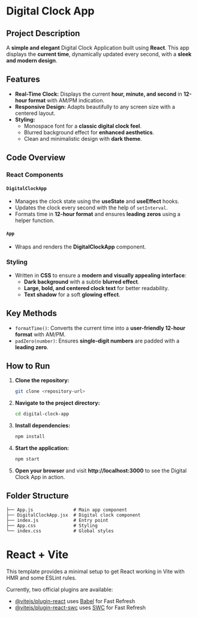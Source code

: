 # Digital Clock App

## Project Description

A **simple and elegant** Digital Clock Application built using **React**. This app displays the **current time**, dynamically updated every second, with a **sleek and modern design**.

## Features

- **Real-Time Clock:** Displays the current **hour, minute, and second** in **12-hour format** with AM/PM indication.
- **Responsive Design:** Adapts beautifully to any screen size with a centered layout.
- **Styling:**
  - Monospace font for a **classic digital clock feel**.
  - Blurred background effect for **enhanced aesthetics**.
  - Clean and minimalistic design with **dark theme**.

## Code Overview

### React Components

#### `DigitalClockApp`
- Manages the clock state using the **useState** and **useEffect** hooks.
- Updates the clock every second with the help of `setInterval`.
- Formats time in **12-hour format** and ensures **leading zeros** using a helper function.

#### `App`
- Wraps and renders the **DigitalClockApp** component.

### Styling

- Written in **CSS** to ensure a **modern and visually appealing interface**:
  - **Dark background** with a subtle **blurred effect**.
  - **Large, bold, and centered clock text** for better readability.
  - **Text shadow** for a soft **glowing effect**.

## Key Methods

- `formatTime()`: Converts the current time into a **user-friendly 12-hour format** with AM/PM.
- `padZero(number)`: Ensures **single-digit numbers** are padded with a **leading zero**.

## How to Run

1. **Clone the repository:**
   ```sh
   git clone <repository-url>
   ```
2. **Navigate to the project directory:**
   ```sh
   cd digital-clock-app
   ```
3. **Install dependencies:**
   ```sh
   npm install
   ```
4. **Start the application:**
   ```sh
   npm start
   ```
5. **Open your browser** and visit **http://localhost:3000** to see the Digital Clock App in action.

## Folder Structure

```
├── App.js               # Main app component
├── DigitalClockApp.jsx  # Digital clock component
├── index.js             # Entry point
├── App.css              # Styling
└── index.css            # Global styles
```

# React + Vite

This template provides a minimal setup to get React working in Vite with HMR and some ESLint rules.

Currently, two official plugins are available:

- [@vitejs/plugin-react](https://github.com/vitejs/vite-plugin-react/blob/main/packages/plugin-react/README.md) uses [Babel](https://babeljs.io/) for Fast Refresh
- [@vitejs/plugin-react-swc](https://github.com/vitejs/vite-plugin-react-swc) uses [SWC](https://swc.rs/) for Fast Refresh
